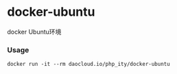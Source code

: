 # docker-ubuntu
docker Ubuntu环境

### Usage

    docker run -it --rm daocloud.io/php_ity/docker-ubuntu
